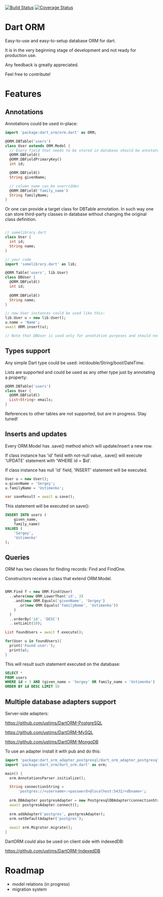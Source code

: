 [![Build Status](https://travis-ci.org/ustims/DartORM.svg?branch=master)](https://travis-ci.org/ustims/DartORM)
[![Coverage Status](https://coveralls.io/repos/ustims/DartORM/badge.svg?branch=master&service=github)](https://coveralls.io/github/ustims/DartORM?branch=master)

Dart ORM
========

Easy-to-use and easy-to-setup database ORM for dart.

It is in the very beginning stage of development and not ready for production use.

Any feedback is greatly appreciated.

Feel free to contribute!

Features
========

Annotations
-----------

Annotations could be used in-place:

```dart
import 'package:dart_orm/orm.dart' as ORM;

@ORM.DBTable('users')
class User extends ORM.Model {
  // Every field that needs to be stored in database should be annotated with @DBField
  @ORM.DBField()
  @ORM.DBFieldPrimaryKey()
  int id;

  @ORM.DBField()
  String givenName;

  // column name can be overridden
  @ORM.DBField('family_name')
  String familyName;
}
```

Or one can provide a target class for DBTable annotation. 
In such way one can store third-party classes in database without changing the original class definition.

```dart

// somelibrary.dart
class User {
  int id;
  String name;
}

// your code
import 'somelibrary.dart' as lib;

@ORM.Table('users', lib.User)
class DBUser {
  @ORM.DBField()
  int id;
  
  @ORM.DBField()
  String name;
}

// now User instances could be used like this:
lib.User u = new lib.User();
u.name = 'Name';
await ORM.insert(u);

// Note that DBUser is used only for annotation purposes and should not be used directly.
```

Types support
-------------

Any simple Dart type could be used: int/double/String/bool/DateTime.

Lists are supported and could be used as any other type just by annotating a property:

```dart
@ORM.DBTable('users')
class User {
  @ORM.DBField()
  List<String> emails;
}
```

References to other tables are not supported, but are in progress. Stay tuned!

Inserts and updates
-------------------

Every ORM.Model has .save() method which will update/insert a new row.

If class instance has 'id' field with not-null value,
.save() will execute 'UPDATE' statement with 'WHERE id = $id'.

If class instance has null 'id' field, 'INSERT' statement will be executed.

```dart
User u = new User();
u.givenName = 'Sergey';
u.familyName = 'Ustimenko';

var saveResult = await u.save();
```

This statement will be executed on save():

```sql
INSERT INTO users (
    given_name,
    family_name)
VALUES (
    'Sergey',
    'Ustimenko'
);
```

Queries
-------

ORM has two classes for finding records: Find and FindOne.

Constructors receive a class that extend ORM.Model.

```dart

ORM.Find f = new ORM.Find(User)
  ..where(new ORM.LowerThan('id', 3)
    .and(new ORM.Equals('givenName', 'Sergey')
      .or(new ORM.Equals('familyName', 'Ustimenko'))
    )
  )
  ..orderBy('id', 'DESC')
  ..setLimit(10);

List foundUsers = await f.execute();

for(User u in foundUsers){
  print('Found user:');
  print(u);
}
```

This will result such statement executed on the database:

```sql
SELECT *
FROM users
WHERE id < 3 AND (given_name = 'Sergey' OR family_name = 'Ustimenko')
ORDER BY id DESC LIMIT 10
```

Multiple database adapters support
----------------------------------

Server-side adapters:

https://github.com/ustims/DartORM-PostgreSQL

https://github.com/ustims/DartORM-MySQL

https://github.com/ustims/DartORM-MongoDB

To use an adapter install it with pub and do this:

```dart
import 'package:dart_orm_adapter_postgresql/dart_orm_adapter_postgresql.dart';
import 'package:dart_orm/dart_orm.dart' as orm;

main() {
  orm.AnnotationsParser.initialize();

  String connectionString =
      'postgres://<username>:<password>@localhost:5432/<dbname>';
      
  orm.DBAdapter postgresAdapter = new PostgresqlDBAdapter(connectionString);
  await postgresAdapter.connect();
  
  orm.addAdapter('postgres', postgresAdapter);
  orm.setDefaultAdapter('postgres');
  
  await orm.Migrator.migrate();
}
```      


DartORM could also be used on client side with indexedDB:

https://github.com/ustims/DartORM-IndexedDB

Roadmap
=======

- model relations (in progress)
- migration system
